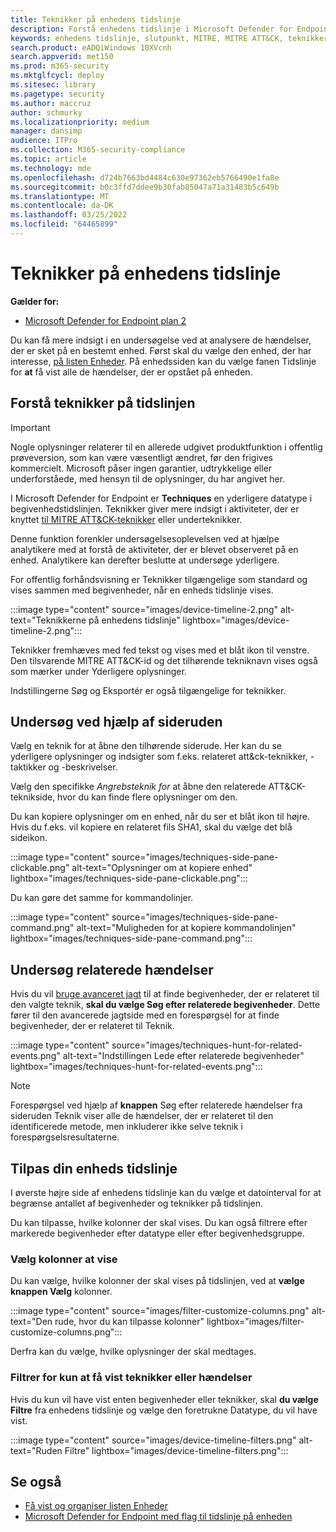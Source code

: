 ```yaml
---
title: Teknikker på enhedens tidslinje
description: Forstå enhedens tidslinje i Microsoft Defender for Endpoint
keywords: enhedens tidslinje, slutpunkt, MITRE, MITRE ATT&CK, teknikker, taktik
search.product: eADQiWindows 10XVcnh
search.appverid: met150
ms.prod: m365-security
ms.mktglfcycl: deploy
ms.sitesec: library
ms.pagetype: security
ms.author: maccruz
author: schmurky
ms.localizationpriority: medium
manager: dansimp
audience: ITPro
ms.collection: M365-security-compliance
ms.topic: article
ms.technology: mde
ms.openlocfilehash: d724b7663bd4484c630e97362eb5766490e1fa8e
ms.sourcegitcommit: b0c3ffd7ddee9b30fab85047a71a31483b5c649b
ms.translationtype: MT
ms.contentlocale: da-DK
ms.lasthandoff: 03/25/2022
ms.locfileid: "64465899"
---
```

# <a name="techniques-in-the-device-timeline"></a>Teknikker på enhedens tidslinje

**Gælder for:**
- [Microsoft Defender for Endpoint plan 2](https://go.microsoft.com/fwlink/?linkid=2154037)

Du kan få mere indsigt i en undersøgelse ved at analysere de hændelser, der er sket på en bestemt enhed. Først skal du vælge den enhed, der har interesse, [på listen Enheder](machines-view-overview.md). På enhedssiden kan du vælge fanen Tidslinje for **at** få vist alle de hændelser, der er opstået på enheden.

## <a name="understand-techniques-in-the-timeline"></a>Forstå teknikker på tidslinjen

> [!IMPORTANT]
> Nogle oplysninger relaterer til en allerede udgivet produktfunktion i offentlig prøveversion, som kan være væsentligt ændret, før den frigives kommercielt. Microsoft påser ingen garantier, udtrykkelige eller underforståede, med hensyn til de oplysninger, du har angivet her.

I Microsoft Defender for Endpoint er **Techniques** en yderligere datatype i begivenhedstidslinjen. Teknikker giver mere indsigt i aktiviteter, der er knyttet [til MITRE ATT&CK-teknikker](https://attack.mitre.org/) eller underteknikker.

Denne funktion forenkler undersøgelsesoplevelsen ved at hjælpe analytikere med at forstå de aktiviteter, der er blevet observeret på en enhed. Analytikere kan derefter beslutte at undersøge yderligere.

For offentlig forhåndsvisning er Teknikker tilgængelige som standard og vises sammen med begivenheder, når en enheds tidslinje vises.

:::image type="content" source="images/device-timeline-2.png" alt-text="Teknikkerne på enhedens tidslinje" lightbox="images/device-timeline-2.png":::

Teknikker fremhæves med fed tekst og vises med et blåt ikon til venstre. Den tilsvarende MITRE ATT&CK-id og det tilhørende tekniknavn vises også som mærker under Yderligere oplysninger.

Indstillingerne Søg og Eksportér er også tilgængelige for teknikker.

## <a name="investigate-using-the-side-pane"></a>Undersøg ved hjælp af sideruden

Vælg en teknik for at åbne den tilhørende siderude. Her kan du se yderligere oplysninger og indsigter som f.eks. relateret att&ck-teknikker, -taktikker og -beskrivelser.

Vælg den specifikke *Angrebsteknik for* at åbne den relaterede ATT&CK-teknikside, hvor du kan finde flere oplysninger om den.

Du kan kopiere oplysninger om en enhed, når du ser et blåt ikon til højre. Hvis du f.eks. vil kopiere en relateret fils SHA1, skal du vælge det blå sideikon.

:::image type="content" source="images/techniques-side-pane-clickable.png" alt-text="Oplysninger om at kopiere enhed" lightbox="images/techniques-side-pane-clickable.png":::

Du kan gøre det samme for kommandolinjer.

:::image type="content" source="images/techniques-side-pane-command.png" alt-text="Muligheden for at kopiere kommandolinjen" lightbox="images/techniques-side-pane-command.png":::

## <a name="investigate-related-events"></a>Undersøg relaterede hændelser

Hvis du vil [bruge avanceret jagt](advanced-hunting-overview.md) til at finde begivenheder, der er relateret til den valgte teknik, **skal du vælge Søg efter relaterede begivenheder**. Dette fører til den avancerede jagtside med en forespørgsel for at finde begivenheder, der er relateret til Teknik.

:::image type="content" source="images/techniques-hunt-for-related-events.png" alt-text="Indstillingen Lede efter relaterede begivenheder" lightbox="images/techniques-hunt-for-related-events.png":::

> [!NOTE]
> Forespørgsel ved hjælp af **knappen** Søg efter relaterede hændelser fra sideruden Teknik viser alle de hændelser, der er relateret til den identificerede metode, men inkluderer ikke selve teknik i forespørgselsresultaterne.

## <a name="customize-your-device-timeline"></a>Tilpas din enheds tidslinje

I øverste højre side af enhedens tidslinje kan du vælge et datointerval for at begrænse antallet af begivenheder og teknikker på tidslinjen.

Du kan tilpasse, hvilke kolonner der skal vises. Du kan også filtrere efter markerede begivenheder efter datatype eller efter begivenhedsgruppe.

### <a name="choose-columns-to-expose"></a>Vælg kolonner at vise

Du kan vælge, hvilke kolonner der skal vises på tidslinjen, ved at **vælge knappen Vælg** kolonner.

:::image type="content" source="images/filter-customize-columns.png" alt-text="Den rude, hvor du kan tilpasse kolonner" lightbox="images/filter-customize-columns.png":::


Derfra kan du vælge, hvilke oplysninger der skal medtages.

### <a name="filter-to-view-techniques-or-events-only"></a>Filtrer for kun at få vist teknikker eller hændelser

Hvis du kun vil have vist enten begivenheder eller teknikker, skal **du vælge Filtre** fra enhedens tidslinje og vælge den foretrukne Datatype, du vil have vist.

:::image type="content" source="images/device-timeline-filters.png" alt-text="Ruden Filtre" lightbox="images/device-timeline-filters.png":::

## <a name="see-also"></a>Se også

- [Få vist og organiser listen Enheder](machines-view-overview.md)
- [Microsoft Defender for Endpoint med flag til tidslinje på enheden](device-timeline-event-flag.md)
